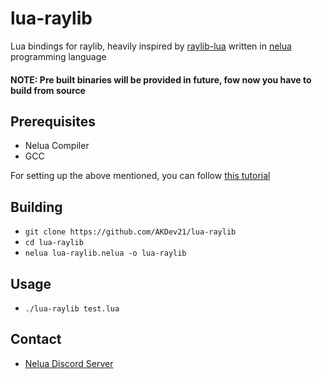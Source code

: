 # lua-raylib
Lua bindings for raylib, heavily inspired by [raylib-lua](https://github.com/raysan5/raylib-lua) written in [nelua](http://nelua.io/) programming language

#### NOTE: Pre built binaries will be provided in future, fow now you have to build from source

## Prerequisites
* Nelua Compiler
* GCC

For setting up the above mentioned, you can follow [this tutorial](https://github.com/AKDev21/nelua-tutorials/blob/main/Getting-Started.md)

## Building
* ```git clone https://github.com/AKDev21/lua-raylib```
* ```cd lua-raylib```
* ```nelua lua-raylib.nelua -o lua-raylib```

## Usage
* ```./lua-raylib test.lua```

## Contact
* [Nelua Discord Server](https://discord.com/invite/7aaGeG7)
